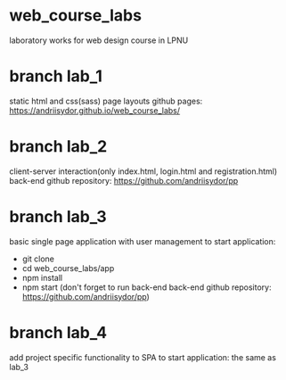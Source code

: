 # web_course_labs

laboratory works for web design course in LPNU

# branch lab_1
static html and css(sass) page layouts
github pages: https://andriisydor.github.io/web_course_labs/

# branch lab_2
client-server interaction(only index.html, login.html and registration.html)
back-end github repository: https://github.com/andriisydor/pp

# branch lab_3
basic single page application with user management
to start application:
  - git clone <current repository link>
  - cd web_course_labs/app
  - npm install
  - npm start
(don't forget to run back-end back-end github repository: https://github.com/andriisydor/pp)

# branch lab_4
add project specific functionality to SPA
to start application: the same as lab_3
